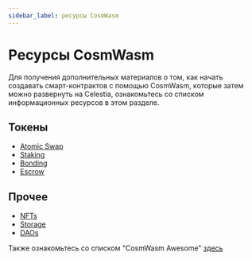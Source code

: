 ```yaml
---
sidebar_label: ресурсы CosmWasm
---
```


# Ресурсы CosmWasm

Для получения дополнительных материалов о том, как начать создавать смарт-контрактов с помощью CosmWasm, которые затем можно развернуть на Celestia, ознакомьтесь со списком информационных ресурсов в этом разделе.

## Токены

- [Atomic Swap](https://docs.rs/cw20-atomic-swap/latest/cw20_atomic_swap/)
- [Staking](https://docs.rs/cw20-staking/latest/cw20_staking/)
- [Bonding](https://docs.rs/cw20-bonding/latest/cw20_bonding/)
- [Escrow](https://docs.rs/cw20-escrow/latest/cw20_escrow/)

## Прочее

- [NFTs](https://github.com/CosmWasm/cw-nfts/tree/main/contracts)
- [Storage](https://crates.io/crates/cosmwasm-storage)
- [DAOs](https://github.com/DA0-DA0/dao-contracts/tree/main/contracts)

Также ознакомьтесь со списком "CosmWasm Awesome" [здесь](https://github.com/InterWasm/cw-awesome/)
